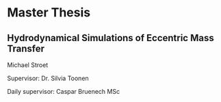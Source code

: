 # Master Thesis
## Hydrodynamical Simulations of Eccentric Mass Transfer

Michael Stroet

Supervisor: Dr. Silvia Toonen

Daily supervisor: Caspar Bruenech MSc
